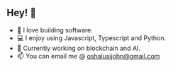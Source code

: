 ## Hey! :wave:

- :seedling: I love building software.
- :computer: I enjoy using Javascript, Typescript and Python.
- :telescope: Currently working on blockchain and AI.
- :mailbox: You can email me @ oshalusijohn@gmail.com
